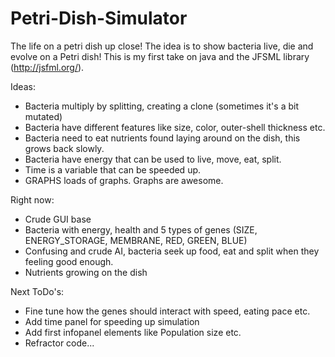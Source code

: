 Petri-Dish-Simulator
====================

The life on a petri dish up close! The idea is to show bacteria live, die and evolve on a Petri dish!
This is my first take on java and the JFSML library (http://jsfml.org/).

Ideas:
* Bacteria multiply by splitting, creating a clone (sometimes it's a bit mutated)
* Bacteria have different features like size, color, outer-shell thickness etc. 
* Bacteria need to eat nutrients found laying around on the dish, this grows back slowly.
* Bacteria have energy that can be used to live, move, eat, split.
* Time is a variable that can be speeded up. 
* GRAPHS loads of graphs. Graphs are awesome.

Right now:
* Crude GUI base
* Bacteria with energy, health and 5 types of genes (SIZE, ENERGY_STORAGE, MEMBRANE, RED, GREEN, BLUE)
* Confusing and crude AI, bacteria seek up food, eat and split when they feeling good enough.
* Nutrients growing on the dish

Next ToDo's:
* Fine tune how the genes should interact with speed, eating pace etc.
* Add time panel for speeding up simulation
* Add first infopanel elements like Population size etc.
* Refractor code...
